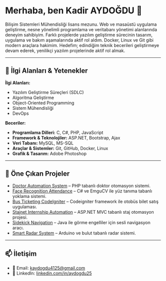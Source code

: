 # Merhaba, ben Kadir AYDOĞDU 👋

Bilişim Sistemleri Mühendisliği lisans mezunu. Web ve masaüstü uygulama geliştirme, nesne yönelimli programlama ve veritabanı yönetimi alanlarında deneyim sahibiyim. Farklı projelerde yazılım geliştirme sürecinin tasarım, uygulama ve bakım aşamalarında aktif rol aldım. Docker, Linux ve Git gibi modern araçlara hakimim. Hedefim; edindiğim teknik becerileri geliştirmeye devam ederek, yenilikçi yazılım projelerinde aktif rol almak.

---

## 🚀 İlgi Alanları & Yetenekler

**İlgi Alanları:**  
- Yazılım Geliştirme Süreçleri (SDLC)  
- Algoritma Geliştirme  
- Object-Oriented Programming  
- Sistem Mühendisliği  
- DevOps  

**Beceriler:**  
- **Programlama Dilleri:** C, C#, PHP, JavaScript  
- **Framework & Teknolojiler:** ASP.NET, Bootstrap, Ajax
- **Veri Tabanı:** MySQL, MS-SQL  
- **Araçlar & Sistemler:** Git, GitHub, Docker, Linux  
- **Grafik & Tasarım:** Adobe Photoshop  

---

## 📂 Öne Çıkan Projeler

- [Doctor Automation System](https://github.com/aydogdu25/doctor-automation-system) – PHP tabanlı doktor otomasyon sistemi.  
- [Face Recognition Attendance](https://github.com/aydogdu25/face-recognition-attendance-emgucv) – C# ve EmguCV ile yüz tanıma tabanlı yoklama sistemi.  
- [Bus Ticketing CodeIgniter](https://github.com/aydogdu25/bus-ticketing-codeigniter) – Codeigniter framework ile otobüs bilet satış uygulaması.  
- [Stajnet Internship Automation](https://github.com/aydogdu25/stajnet-internship-automation) – ASP.NET MVC tabanlı staj otomasyon projesi.  
- [Sidekick Navigation](https://github.com/aydogdu25/sidekick-navigation) – Java ile görme engelliler için sesli navigasyon aracı. 
- [Smart Radar System](https://github.com/aydogdu25/smart-radar-system) – Arduino ve bulut tabanlı  radar sistemi.
---

## 📫 İletişim

- 📧 Email: kaydogdu4125@gmail.com  
- 🔗 LinkedIn: [linkedin.com/in/aydogdu25](https://linkedin.com/in/aydogdu25)  

